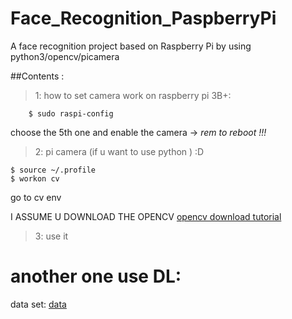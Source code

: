 # Face_Recognition_PaspberryPi
A face recognition project based on Raspberry Pi by using python3/opencv/picamera 


##Contents :
>1: how to set camera work on raspberry pi 3B+:
```
    $ sudo raspi-config  
```
choose the 5th one and enable the camera -> *rem to reboot !!!*

> 2: pi camera (if u want to use python ) :D
```
$ source ~/.profile
$ workon cv
```
go to cv env

I ASSUME U DOWNLOAD THE OPENCV [opencv download tutorial](https://www.pyimagesearch.com/2017/09/04/raspbian-stretch-install-opencv-3-python-on-your-raspberry-pi/)

>3: use it 

# another one use  DL:
data set: [data](https://github.com/alpha-13/Face-Recognition.git:)
